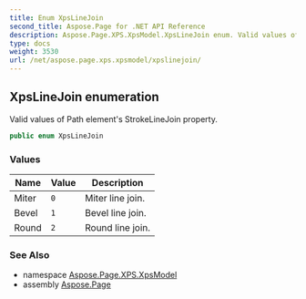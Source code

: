 ```yaml
---
title: Enum XpsLineJoin
second_title: Aspose.Page for .NET API Reference
description: Aspose.Page.XPS.XpsModel.XpsLineJoin enum. Valid values of Path elements StrokeLineJoin property
type: docs
weight: 3530
url: /net/aspose.page.xps.xpsmodel/xpslinejoin/
---
```

## XpsLineJoin enumeration

Valid values of Path element's StrokeLineJoin property.

```csharp
public enum XpsLineJoin
```

### Values

| Name | Value | Description |
| --- | --- | --- |
| Miter | `0` | Miter line join. |
| Bevel | `1` | Bevel line join. |
| Round | `2` | Round line join. |

### See Also

* namespace [Aspose.Page.XPS.XpsModel](../../aspose.page.xps.xpsmodel/)
* assembly [Aspose.Page](../../)


